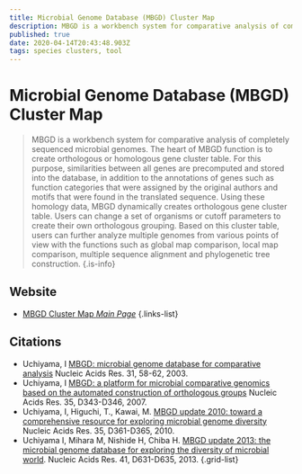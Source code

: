```yaml
---
title: Microbial Genome Database (MBGD) Cluster Map
description: MBGD is a workbench system for comparative analysis of completely sequenced microbial genomes. 
published: true
date: 2020-04-14T20:43:48.903Z
tags: species clusters, tool
---
```


# Microbial Genome Database (MBGD) Cluster Map

> MBGD is a workbench system for comparative analysis of completely sequenced microbial genomes. The heart of MBGD function is to create orthologous or homologous gene cluster table. For this purpose, similarities between all genes are precomputed and stored into the database, in addition to the annotations of genes such as function categories that were assigned by the original authors and motifs that were found in the translated sequence. Using these homology data, MBGD dynamically creates orthologous gene cluster table. Users can change a set of organisms or cutoff parameters to create their own orthologous grouping. Based on this cluster table, users can further analyze multiple genomes from various points of view with the functions such as global map comparison, local map comparison, multiple sequence alignment and phylogenetic tree construction.
{.is-info}

## Website

- [MBGD Cluster Map *Main Page*](http://mbgd.genome.ad.jp/htbin/cluster_map)
{.links-list}

## Citations

-	Uchiyama, I [MBGD: microbial genome database for comparative analysis](https://www.ncbi.nlm.nih.gov/pubmed/12519947) Nucleic Acids Res. 31, 58-62, 2003.
-	Uchiyama, I [MBGD: a platform for microbial comparative genomics based on the automated construction of orthologous groups](https://www.ncbi.nlm.nih.gov/pubmed/17135196) Nucleic Acids Res. 35, D343-D346, 2007.
-	Uchiyama, I, Higuchi, T., Kawai, M. [MBGD update 2010: toward a comprehensive resource for exploring microbial genome diversity](https://www.ncbi.nlm.nih.gov/pubmed/19906735) Nucleic Acids Res. 35, D361-D365, 2010.
-	Uchiyama I, Mihara M, Nishide H, Chiba H. [MBGD update 2013: the microbial genome database for exploring the diversity of microbial world](https://www.ncbi.nlm.nih.gov/pubmed/23118485). Nucleic Acids Res. 41, D631-D635, 2013.
{.grid-list}
